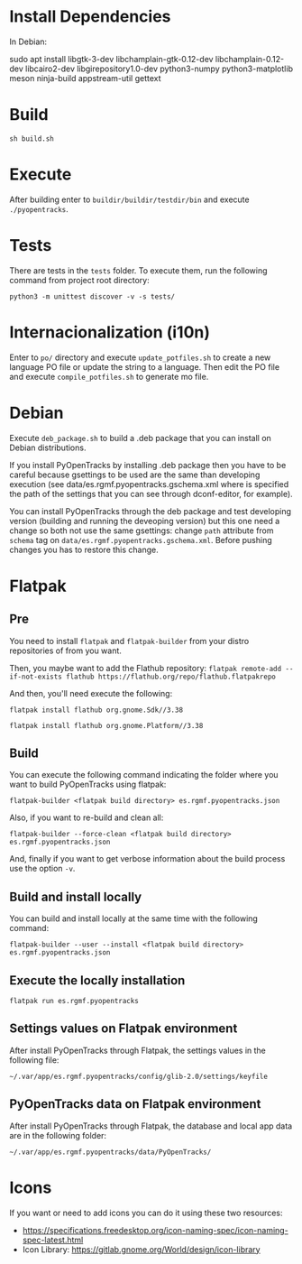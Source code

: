 # Install Dependencies
In Debian:

sudo apt install libgtk-3-dev libchamplain-gtk-0.12-dev libchamplain-0.12-dev libcairo2-dev libgirepository1.0-dev python3-numpy python3-matplotlib meson ninja-build appstream-util gettext

# Build
`sh build.sh`

# Execute
After building enter to `buildir/buildir/testdir/bin` and execute `./pyopentracks`.

# Tests
There are tests in the `tests` folder. To execute them, run the following command from project root directory:

`python3 -m unittest discover -v -s tests/`

# Internacionalization (i10n)
Enter to `po/` directory and execute `update_potfiles.sh` to create a new language PO file or update the string to a language. Then edit the PO file and execute `compile_potfiles.sh` to generate mo file.

# Debian
Execute `deb_package.sh` to build a .deb package that you can install on Debian distributions.

If you install PyOpenTracks by installing .deb package then you have to be careful because gsettings to be used are the same than developing execution (see data/es.rgmf.pyopentracks.gschema.xml where is specified the path of the settings that you can see through dconf-editor, for example).

You can install PyOpenTracks through the deb package and test developing version (building and running the deveoping version) but this one need a change so both not use the same gsettings: change `path` attribute from `schema` tag on `data/es.rgmf.pyopentracks.gschema.xml`. Before pushing changes you has to restore this change.

# Flatpak
## Pre
You need to install `flatpak` and `flatpak-builder` from your distro repositories of from you want.

Then, you maybe want to add the Flathub repository:
`flatpak remote-add --if-not-exists flathub https://flathub.org/repo/flathub.flatpakrepo`

And then, you'll need execute the following:

`flatpak install flathub org.gnome.Sdk//3.38`

`flatpak install flathub org.gnome.Platform//3.38`


## Build
You can execute the following command indicating the folder where you want to build PyOpenTracks using flatpak:

`flatpak-builder <flatpak build directory> es.rgmf.pyopentracks.json`

Also, if you want to re-build and clean all:

`flatpak-builder --force-clean <flatpak build directory> es.rgmf.pyopentracks.json`

And, finally if you want to get verbose information about the build process use the option `-v`.

## Build and install locally
You can build and install locally at the same time with the following command:

`flatpak-builder --user --install <flatpak build directory> es.rgmf.pyopentracks.json`

## Execute the locally installation
`flatpak run es.rgmf.pyopentracks`

## Settings values on Flatpak environment
After install PyOpenTracks through Flatpak, the settings values in the following file:

`~/.var/app/es.rgmf.pyopentracks/config/glib-2.0/settings/keyfile`

## PyOpenTracks data on Flatpak environment
After install PyOpenTracks through Flatpak, the database and local app data are in the following folder:

`~/.var/app/es.rgmf.pyopentracks/data/PyOpenTracks/`

# Icons
If you want or need to add icons you can do it using these two resources:
- https://specifications.freedesktop.org/icon-naming-spec/icon-naming-spec-latest.html
- Icon Library: https://gitlab.gnome.org/World/design/icon-library
